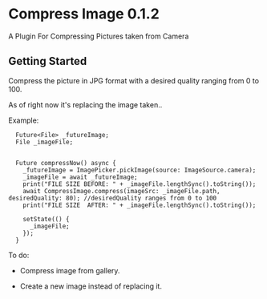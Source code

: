 # Compress Image 0.1.2

A Plugin For Compressing Pictures taken from Camera

## Getting Started

Compress the picture in JPG format with a desired quality ranging from 0 to 100.

As of right now it's replacing the image taken..

Example:

```
  Future<File> _futureImage;
  File _imageFile;


  Future compressNow() async {
    _futureImage = ImagePicker.pickImage(source: ImageSource.camera);
    _imageFile = await _futureImage;
    print("FILE SIZE BEFORE: " + _imageFile.lengthSync().toString());
    await CompressImage.compress(imageSrc: _imageFile.path, desiredQuality: 80); //desiredQuality ranges from 0 to 100
    print("FILE SIZE  AFTER: " + _imageFile.lengthSync().toString());

    setState(() {
      _imageFile;
    });
  }
```


To do:

* Compress image from gallery.

* Create a new image instead of replacing it.